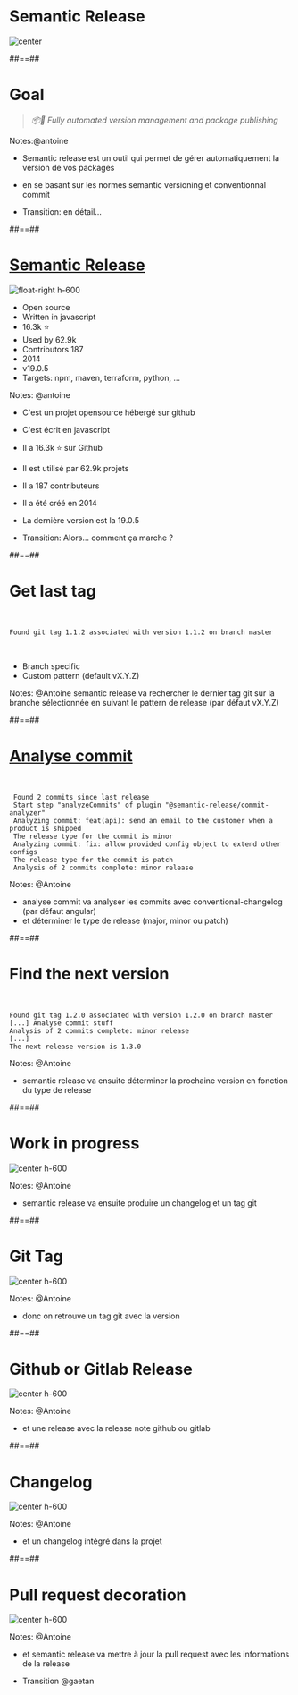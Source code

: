 <!-- .slide: -->

# Semantic Release 

![center](./assets/images/fusion.png)

##==##
<!-- .slide: class="quote-slide" -->

# Goal

<blockquote>
<cite>
  📦🚀 Fully automated version management and package publishing
</cite>
</blockquote>

Notes:@antoine
* Semantic release est un outil qui permet de gérer automatiquement la version de vos packages
* en se basant sur les normes semantic versioning et conventionnal commit

* Transition: en détail...

##==##
# [Semantic Release](https://github.com/semantic-release/semantic-release)

![float-right h-600](./assets/images/bender.png)

- Open source
- Written in javascript
- 16.3k ⭐️ 
- Used by 62.9k 
- Contributors 187
- 2014 
- v19.0.5
- Targets: npm, maven, terraform, python, ... 
<!-- .element: class="list-fragment" -->

Notes: @antoine
* C'est un projet opensource hébergé sur github
* C'est écrit en javascript
* Il a 16.3k ⭐️ sur Github
* Il est utilisé par 62.9k projets
* Il a 187 contributeurs
* Il a été créé en 2014
* La dernière version est la 19.0.5

* Transition: Alors... comment ça marche ?
  
##==##

# Get last tag

<!-- .slide: class="with-code"-->

<br/>

```text
Found git tag 1.1.2 associated with version 1.1.2 on branch master
```
<!-- .element: class="big-code" -->

<br/>

- Branch specific
- Custom pattern (default vX.Y.Z)
<!-- .element: class="list-fragment" -->

Notes: @Antoine
semantic release va rechercher le dernier tag git sur la branche sélectionnée en suivant le pattern de release (par défaut vX.Y.Z)

##==##
<!-- .slide: class="with-code"-->

# [Analyse commit](https://github.com/semantic-release/commit-analyzer)

<br/>

```text [1|3-4|5-6|7]
 Found 2 commits since last release
 Start step "analyzeCommits" of plugin "@semantic-release/commit-analyzer"
 Analyzing commit: feat(api): send an email to the customer when a product is shipped
 The release type for the commit is minor
 Analyzing commit: fix: allow provided config object to extend other configs
 The release type for the commit is patch
 Analysis of 2 commits complete: minor release
```
<!-- .element: class="big-code" -->

Notes: @Antoine
* analyse commit va analyser les commits avec conventional-changelog (par défaut angular) 
* et déterminer le type de release (major, minor ou patch)

##==##
<!-- .slide: class="with-code"-->

# Find the next version

<br/>

```text [1|3|5]
Found git tag 1.2.0 associated with version 1.2.0 on branch master
[...] Analyse commit stuff
Analysis of 2 commits complete: minor release
[...]
The next release version is 1.3.0
```
<!-- .element: class="big-code" -->

Notes: @Antoine
* semantic release va ensuite déterminer la prochaine version en fonction du type de release

##==## 
# Work in progress

![center h-600](./assets/images/work-in-progress.jpeg)

Notes: @Antoine
* semantic release va ensuite produire un changelog et un tag git

##==##
# Git Tag

![center h-600](./assets/images/git_tag.png)

Notes: @Antoine
* donc on retrouve un tag git avec la version

##==##
# Github or Gitlab Release

![center h-600](./assets/images/github_release.png)

Notes: @Antoine
* et une release avec la release note  github ou gitlab

##==##

# Changelog

![center h-600](./assets/images/changelog.png)

Notes: @Antoine
* et un changelog intégré dans la projet

##==##
# Pull request decoration

![center h-600](./assets/images/pull_request_decoration.png)

Notes: @Antoine
* et semantic release va mettre à jour la pull request avec les informations de la release

* Transition @gaetan
